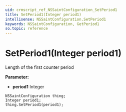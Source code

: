 ```yaml
---
uid: crmscript_ref_NSSaintConfiguration_SetPeriod1
title: SetPeriod1(Integer period1)
intellisense: NSSaintConfiguration.SetPeriod1
keywords: NSSaintConfiguration, GetPeriod1
so.topic: reference
---
```


# SetPeriod1(Integer period1)

Length of the first counter period

**Parameter:** 
* **period1** Integer

```crmscript
NSSaintConfiguration thing;
Integer period1;
thing.SetPeriod1(period1);
```

